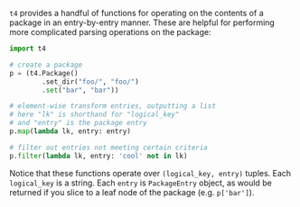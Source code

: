 `t4` provides a handful of functions for operating on the contents of a package in an entry-by-entry manner. These are helpful for performing more complicated parsing operations on the package:

```python
import t4

# create a package
p = (t4.Package()
        .set_dir("foo/", "foo/")
        .set("bar", "bar"))

# element-wise transform entries, outputting a list
# here "lk" is shorthand for "logical_key"
# and "entry" is the package entry
p.map(lambda lk, entry: entry)

# filter out entries not meeting certain criteria
p.filter(lambda lk, entry: 'cool' not in lk)
```

Notice that these functions operate over `(logical_key, entry)` tuples. Each `logical_key` is a string. Each `entry` is `PackageEntry` object, as would be returned if you slice to a leaf node of the package (e.g. `p['bar']`).